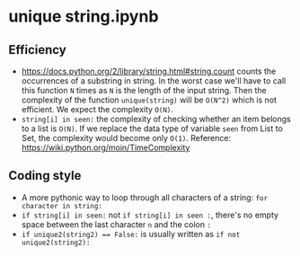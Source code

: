 # unique string.ipynb
## Efficiency
+ https://docs.python.org/2/library/string.html#string.count counts the occurrences of a substring in string. 
In the worst case we'll have to call this function `N` times as `N` is the length of the input string.
Then the complexity of the function `unique(string)` will be `O(N^2)` which is not efficient.
We expect the complexity `O(N)`.
+ `string[i] in seen:` the complexity of checking whether an item belongs to a list is `O(N)`.
If we replace the data type of variable `seen` from List to Set, the complexity would become only `O(1)`.
Reference: https://wiki.python.org/moin/TimeComplexity

## Coding style
+ A more pythonic way to loop through all characters of a string: `for character in string:`
+ `if string[i] in seen:` not `if string[i] in seen :`, there's no empty space between the last character `n` and the colon `:`
+ `if unique2(string2) == False:` is usually written as `if not unique2(string2):`
